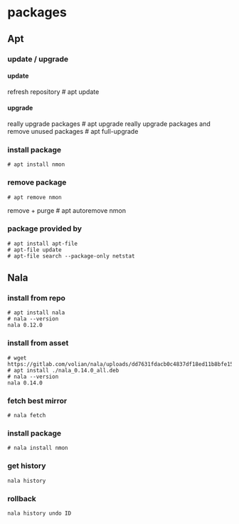 # packages
## Apt
### update / upgrade
#### update 
refresh repository
    # apt update 
#### upgrade
really upgrade packages
    # apt upgrade
really upgrade packages and remove unused packages
    # apt full-upgrade

### install package
    # apt install nmon

### remove package
    # apt remove nmon
remove + purge 
    # apt autoremove nmon

### package provided by
    # apt install apt-file
    # apt-file update
    # apt-file search --package-only netstat

## Nala
### install from repo
    # apt install nala
    # nala --version
    nala 0.12.0

### install from asset
    # wget https://gitlab.com/volian/nala/uploads/dd7631fdacb0c4837df18ed11b8bfe15/nala_0.14.0_all.deb
    # apt install ./nala_0.14.0_all.deb
    # nala --version
    nala 0.14.0

### fetch best mirror
    # nala fetch

### install package 
    # nala install nmon

### get history
    nala history

### rollback
    nala history undo ID